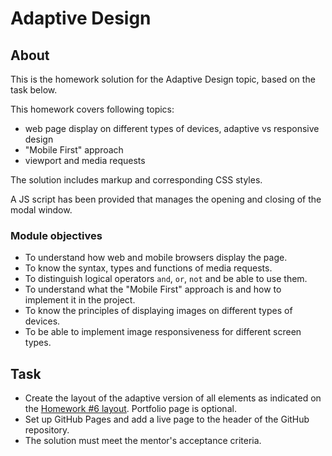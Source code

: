 # Adaptive Design

## About

This is the homework solution for the Adaptive Design topic, based on the task below.

This homework covers following topics:
* web page display on different types of devices, adaptive vs responsive design
* "Mobile First" approach
* viewport and media requests

The solution includes markup and corresponding CSS styles.

A JS script has been provided that manages the opening and closing of the modal window.

### Module objectives

* To understand how web and mobile browsers display the page.
* To know the syntax, types and functions of media requests.
* To distinguish logical operators `and`, `or`, `not` and be able to use them.
* To understand what the "Mobile First" approach is and how to implement it in the project.
* To know the principles of displaying images on different types of devices.
* To be able to implement image responsiveness for different screen types.

## Task

* Create the layout of the adaptive version of all elements as indicated on the [Homework #6 layout](https://www.figma.com/file/Kr5Q4EVrEAqpOWko4QeEJb/Web-Studio-(Version-4.0)?type=design&node-id=297046-1554&t=xehgKGCXNQoohzws-0). Portfolio page is optional.
* Set up GitHub Pages and add a live page to the header of the GitHub repository.
* The solution must meet the mentor's acceptance criteria.

